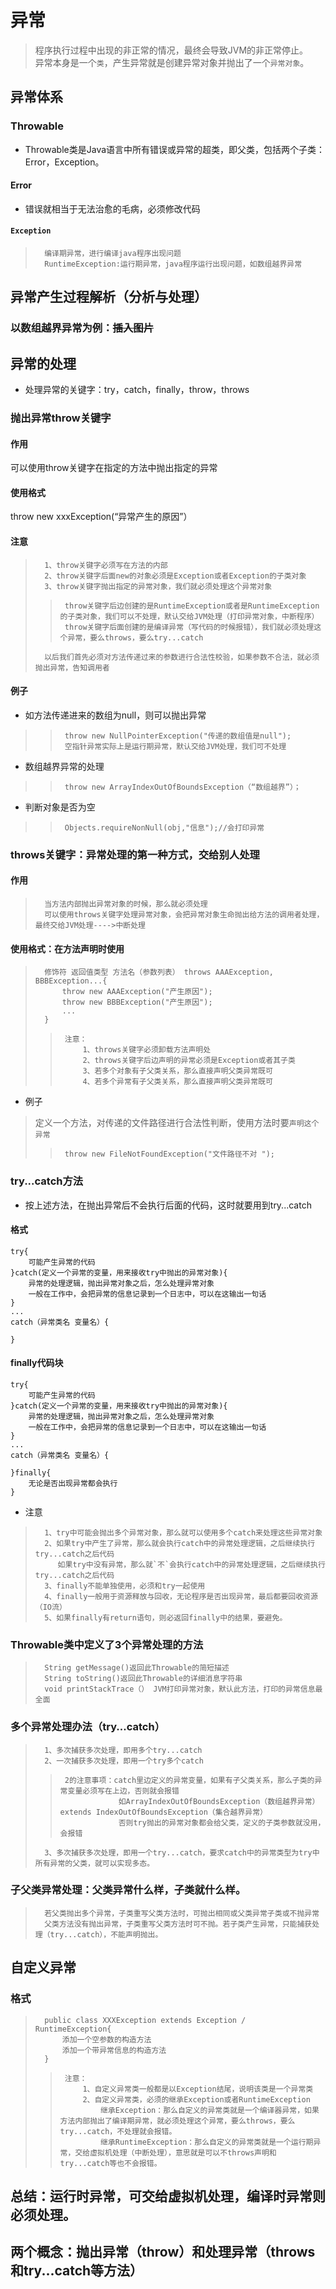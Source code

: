 # 异常
> 程序执行过程中出现的非正常的情况，最终会导致JVM的非正常停止。<br>
 异常本身是一个`类`，产生异常就是创建异常对象并抛出了一个`异常对象`。<br>
## 异常体系
### Throwable
* Throwable类是Java语言中所有错误或异常的超类，即父类，包括两个子类：Error，Exception。
#### Error
* 错误就相当于无法治愈的毛病，必须修改代码
#### `Exception`
>       编译期异常，进行编译java程序出现问题
>       RuntimeException:运行期异常，java程序运行出现问题，如数组越界异常
## 异常产生过程解析（分析与处理）
### 以数组越界异常为例：~~插入图片~~
## 异常的处理
* 处理异常的关键字：try，catch，finally，throw，throws
### 抛出异常throw关键字
#### 作用
可以使用throw关键字在指定的方法中抛出指定的异常
#### 使用格式
throw new xxxException(“异常产生的原因”）
#### 注意
>       1、throw关键字必须写在方法的内部
>       2、throw关键字后面new的对象必须是Exception或者Exception的子类对象
>       3、throw关键字抛出指定的异常对象，我们就必须处理这个异常对象
>>      throw关键字后边创建的是RuntimeException或者是RuntimeException的子类对象，我们可以不处理，默认交给JVM处理（打印异常对象，中断程序）
>>      throw关键字后面创建的是编译异常（写代码的时候报错），我们就必须处理这个异常，要么throws，要么try...catch
>       以后我们首先必须对方法传递过来的参数进行合法性校验，如果参数不合法，就必须抛出异常，告知调用者
#### 例子
* 如方法传递进来的数组为null，则可以抛出异常
>>      throw new NullPointerException("传递的数组值是null");
>>      空指针异常实际上是运行期异常，默认交给JVM处理，我们可不处理
* 数组越界异常的处理
>>      throw new ArrayIndexOutOfBoundsException（“数组越界”）；
* 判断对象是否为空
>>      Objects.requireNonNull(obj,"信息");//会打印异常
### throws关键字：异常处理的第一种方式，交给别人处理
#### 作用
>       当方法内部抛出异常对象的时候，那么就必须处理
>       可以使用throws关键字处理异常对象，会把异常对象生命抛出给方法的调用者处理，最终交给JVM处理---->中断处理
#### 使用格式：在方法声明时使用
>       修饰符 返回值类型 方法名（参数列表） throws AAAException, BBBException...{
>           throw new AAAException("产生原因");
>           throw new BBBException("产生原因");
>           ...
>       }
>>      注意：
>>          1、throws关键字必须卸载方法声明处
>>          2、throws关键字后边声明的异常必须是Exception或者其子类
>>          3、若多个对象有子父类关系，那么直接声明父类异常既可
>>          4、若多个异常有子父类关系，那么直接声明父类异常既可
* 例子
> 定义一个方法，对传递的文件路径进行合法性判断，使用方法时要`声明这个异常`
>>      throw new FileNotFoundException("文件路径不对 ");
### try...catch方法
* 按上述方法，在抛出异常后不会执行后面的代码，这时就要用到try...catch
#### 格式
```      
try{
    可能产生异常的代码
}catch(定义一个异常的变量，用来接收try中抛出的异常对象){
    异常的处理逻辑，抛出异常对象之后，怎么处理异常对象
    一般在工作中，会把异常的信息记录到一个日志中，可以在这输出一句话
}
...
catch（异常类名 变量名）{

}
```
#### finally代码块
```      
try{
    可能产生异常的代码
}catch(定义一个异常的变量，用来接收try中抛出的异常对象){
    异常的处理逻辑，抛出异常对象之后，怎么处理异常对象
    一般在工作中，会把异常的信息记录到一个日志中，可以在这输出一句话
}
...
catch（异常类名 变量名）{

}finally{
    无论是否出现异常都会执行
}
```
* 注意
>       1、try中可能会抛出多个异常对象，那么就可以使用多个catch来处理这些异常对象
>       2、如果try中产生了异常，那么就会执行catch中的异常处理逻辑，之后继续执行try...catch之后代码
>          如果try中没有异常，那么就`不`会执行catch中的异常处理逻辑，之后继续执行try...catch之后代码
>       3、finally不能单独使用，必须和try一起使用
>       4、finally一般用于资源释放与回收，无论程序是否出现异常，最后都要回收资源（IO流）
>       5、如果finally有return语句，则必返回finally中的结果，要避免。
### Throwable类中定义了3个异常处理的方法
>       String getMessage()返回此Throwable的简短描述
>       String toString()返回此Throwable的详细消息字符串
>       void printStackTrace（） JVM打印异常对象，默认此方法，打印的异常信息最全面
### 多个异常处理办法（try...catch）
>       1、多次捕获多次处理，即用多个try...catch
>       2、一次捕获多次处理，即用一个try多个catch
>>      2的注意事项：catch里边定义的异常变量，如果有子父类关系，那么子类的异常变量必须写在上边，否则就会报错
>>                  如ArrayIndexOutOfBoundsException（数组越界异常） extends IndexOutOfBoundsException（集合越界异常）
>>                  否则try抛出的异常对象都会给父类，定义的子类参数就没用，会报错
>       3、多次捕获多次处理，即用一个try...catch，要求catch中的异常类型为try中所有异常的父类，就可以实现多态。
### 子父类异常处理：父类异常什么样，子类就什么样。
>       若父类抛出多个异常，子类重写父类方法时，可抛出相同或父类异常子类或不抛异常
>       父类方法没有抛出异常，子类重写父类方法时可不抛。若子类产生异常，只能捕获处理（try...catch），不能声明抛出。
## 自定义异常
### 格式
>       public class XXXException extends Exception / RuntimeException{
>           添加一个空参数的构造方法
>           添加一个带异常信息的构造方法
>       }
>>      注意：
>>          1、自定义异常类一般都是以Exception结尾，说明该类是一个异常类
>>          2、自定义异常类，必须的继承Exception或者RuntimeException
>>              继承Exception：那么自定义的异常类就是一个编译器异常，如果方法内部抛出了编译期异常，就必须处理这个异常，要么throws，要么try...catch，不处理就会报错。
>>              继承RuntimeException：那么自定义的异常类就是一个运行期异常，交给虚拟机处理（中断处理），意思就是可以不throws声明和try...catch等也不会报错。

## 总结：运行时异常，可交给虚拟机处理，编译时异常则必须处理。
## 两个概念：抛出异常（throw）和处理异常（throws和try...catch等方法）














